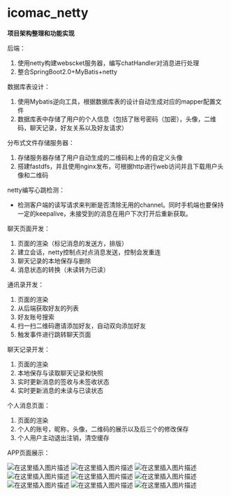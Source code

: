 # icomac_netty

**项目架构整理和功能实现**

后端：
 1. 使用netty构建webscket服务器，编写chatHandler对消息进行处理
 2. 整合SpringBoot2.0+MyBatis+netty
	
数据库表设计：
 1. 使用Mybatis逆向工具，根据数据库表的设计自动生成对应的mapper配置文件
 2. 数据库表中存储了用户的个人信息（包括了账号密码（加密），头像，二维码，聊天记录，好友关系以及好友请求）

分布式文件存储服务器：
 1. 存储服务器存储了用户自动生成的二维码和上传的自定义头像
 2. 搭建fastdfs，并且使用nginx发布，可根据http进行web访问并且下载用户头像和二维码

netty编写心跳检测：
 - 检测客户端的读写请求来判断是否清除无用的channel。同时手机端也要保持一定的keepalive，未接受到的消息在用户下次打开后重新获取。

聊天页面开发：
	

 1. 页面的渲染（标记消息的发送方，排版）
 2. 建立会话，netty控制点对点消息发送，控制会发重连
 3. 聊天记录的本地保存与删除
 4. 消息状态的转换（未读转为已读）

通讯录开发：
 1. 页面的渲染
 2. 从后端获取好友的列表
 3. 好友账号搜索
 4. 扫一扫二维码邀请添加好友，自动双向添加好友
 5. 触发事件进行跳转聊天页面

聊天记录开发：
 1. 页面的渲染
 2. 本地保存与读取聊天记录和快照
 3. 实时更新消息的签收与未签收状态
 4. 实时更新消息的未读与已读状态

个人消息页面：
 1. 页面的渲染
 2. 个人的账号，昵称，头像，二维码的展示以及后三个的修改保存
 3. 个人用户主动退出注销，清空缓存

APP页面展示：

![在这里插入图片描述](https://img-blog.csdnimg.cn/20190716224919394.png?x-oss-process=image/watermark,type_ZmFuZ3poZW5naGVpdGk,shadow_10,text_aHR0cHM6Ly9ibG9nLmNzZG4ubmV0L3NpbmF0XzMzODAxNjc5,size_3,color_FFFFFF,t_70)
![在这里插入图片描述](https://img-blog.csdnimg.cn/20190716225051530.png?x-oss-process=image/watermark,type_ZmFuZ3poZW5naGVpdGk,shadow_10,text_aHR0cHM6Ly9ibG9nLmNzZG4ubmV0L3NpbmF0XzMzODAxNjc5,size_5,color_FFFFFF,t_70)
![在这里插入图片描述](https://img-blog.csdnimg.cn/2019071622512975.png?x-oss-process=image/watermark,type_ZmFuZ3poZW5naGVpdGk,shadow_10,text_aHR0cHM6Ly9ibG9nLmNzZG4ubmV0L3NpbmF0XzMzODAxNjc5,size_5,color_FFFFFF,t_70)
![在这里插入图片描述](https://img-blog.csdnimg.cn/20190716225156468.png?x-oss-process=image/watermark,type_ZmFuZ3poZW5naGVpdGk,shadow_10,text_aHR0cHM6Ly9ibG9nLmNzZG4ubmV0L3NpbmF0XzMzODAxNjc5,size_5,color_FFFFFF,t_70)
![在这里插入图片描述](https://img-blog.csdnimg.cn/2019071622522693.png?x-oss-process=image/watermark,type_ZmFuZ3poZW5naGVpdGk,shadow_10,text_aHR0cHM6Ly9ibG9nLmNzZG4ubmV0L3NpbmF0XzMzODAxNjc5,size_5,color_FFFFFF,t_70)
![在这里插入图片描述](https://img-blog.csdnimg.cn/20190716225300144.png?x-oss-process=image/watermark,type_ZmFuZ3poZW5naGVpdGk,shadow_10,text_aHR0cHM6Ly9ibG9nLmNzZG4ubmV0L3NpbmF0XzMzODAxNjc5,size_5,color_FFFFFF,t_70)
![在这里插入图片描述](https://img-blog.csdnimg.cn/20190716225333363.png?x-oss-process=image/watermark,type_ZmFuZ3poZW5naGVpdGk,shadow_10,text_aHR0cHM6Ly9ibG9nLmNzZG4ubmV0L3NpbmF0XzMzODAxNjc5,size_5,color_FFFFFF,t_70)
![在这里插入图片描述](https://img-blog.csdnimg.cn/20190716225357167.png?x-oss-process=image/watermark,type_ZmFuZ3poZW5naGVpdGk,shadow_10,text_aHR0cHM6Ly9ibG9nLmNzZG4ubmV0L3NpbmF0XzMzODAxNjc5,size_5,color_FFFFFF,t_70)
![在这里插入图片描述](https://img-blog.csdnimg.cn/20190716225415985.png?x-oss-process=image/watermark,type_ZmFuZ3poZW5naGVpdGk,shadow_10,text_aHR0cHM6Ly9ibG9nLmNzZG4ubmV0L3NpbmF0XzMzODAxNjc5,size_5,color_FFFFFF,t_70)
